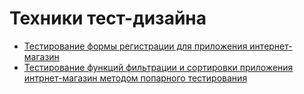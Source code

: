 # Техники тест-дизайна
 - [Тестирование формы регистрации для приложения интернет-магазин](https://docs.google.com/spreadsheets/d/1QZovrGZEYKzcLvW8yNf_JI2XQdfHdWHHvZ7BhWPgEm0/edit?usp=sharing)
- [Тестирование функций фильтрации и сортировки приложения интрнет-магазин методом попарного тестирования](https://docs.google.com/spreadsheets/d/1rDt4eoXM91NZJ1J2IDhBhT3fvKJsUcEOCoCVpLbHP4w/edit?gid=0#gid=0)
